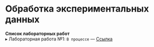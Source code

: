 # Обработка экспериментальных данных

**Cписок лабораторных работ**  
▸ Лабораторная работа №1: `В процессе` — [Ссылка](lab_1/)  